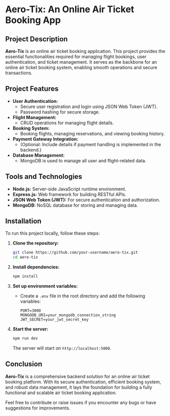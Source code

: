 # Aero-Tix: An Online Air Ticket Booking App

## Project Description

**Aero-Tix** is an online air ticket booking application. This project provides the essential functionalities required for managing flight bookings, user authentication, and ticket management. It serves as the backbone for an online air ticket booking system, enabling smooth operations and secure transactions.

## Project Features

- **User Authentication:** 
  - Secure user registration and login using JSON Web Token (JWT).
  - Password hashing for secure storage.
- **Flight Management:** 
  - CRUD operations for managing flight details.
- **Booking System:** 
  - Booking flights, managing reservations, and viewing booking history.
- **Payment Gateway Integration:**
  - (Optional: Include details if payment handling is implemented in the backend.)
- **Database Management:**
  - MongoDB is used to manage all user and flight-related data.
  
## Tools and Technologies

- **Node.js:** Server-side JavaScript runtime environment.
- **Express.js:** Web framework for building RESTful APIs.
- **JSON Web Token (JWT):** For secure authentication and authorization.
- **MongoDB:** NoSQL database for storing and managing data.

## Installation

To run this project locally, follow these steps:

1. **Clone the repository:**
    ```bash
    git clone https://github.com/your-username/aero-tix.git
    cd aero-tix
    ```

2. **Install dependencies:**
    ```bash
    npm install
    ```

3. **Set up environment variables:**
   - Create a `.env` file in the root directory and add the following variables:
     ```plaintext
     PORT=3000
     MONGODB_URI=your_mongodb_connection_string
     JWT_SECRET=your_jwt_secret_key
     ```

4. **Start the server:**
    ```bash
    npm run dev
    ```

   The server will start on `http://localhost:5000`.

## Conclusion

**Aero-Tix** is a comprehensive backend solution for an online air ticket booking platform. With its secure authentication, efficient booking system, and robust data management, it lays the foundation for building a fully functional and scalable air ticket booking application.

Feel free to contribute or raise issues if you encounter any bugs or have suggestions for improvements.
